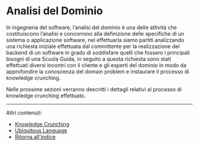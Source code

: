 # Analisi del Dominio

In ingegneria del software, l’analisi del dominio è una delle attività che costituiscono l’analisi e concorrono alla definizione delle specifiche di un sistema o applicazione software, nel effettuarla siamo partiti analizzando una richiesta iniziale effettuata dal committente per la realizzazione del backend di un software in grado di soddisfare quelli che fossero i principali bisogni di una Scuola Guida, in seguito a questa richiesta sono stati effettuati diversi incontri con il cliente e gli esperti del dominio in modo da approfondire la conoscenza del domain problem e instaurare il processo di knowledge crunching.

Nelle prossime sezioni verranno descritti i dettagli relativi al processo di knowledge crunching effettuato.

---
Altri contenuti:
- [Knowledge Crunching](KnowledgeCrunching.md)
- [Ubiquitous Language](UbiquitousLanguage.md)
- [Ritorna all'indice](../../Index.md)